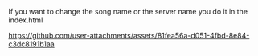 If you want to change the song name or the server name you do it in the index.html

https://github.com/user-attachments/assets/81fea56a-d051-4fbd-8e84-c3dc8191b1aa
